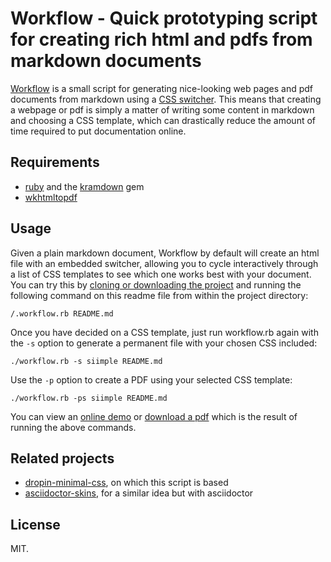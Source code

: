 # Workflow - Quick prototyping script for creating rich html and pdfs from markdown documents

[Workflow](https://github.com/dohliam/workflow) is a small script for generating nice-looking web pages and pdf documents from markdown using a [CSS switcher](https://github.com/dohliam/dropin-minimal-css). This means that creating a webpage or pdf is simply a matter of writing some content in markdown and choosing a CSS template, which can drastically reduce the amount of time required to put documentation online.

## Requirements

* [ruby](https://www.ruby-lang.org/en/) and the [kramdown](https://github.com/gettalong/kramdown) gem
* [wkhtmltopdf](https://github.com/wkhtmltopdf/wkhtmltopdf)

## Usage

Given a plain markdown document, Workflow by default will create an html file with an embedded switcher, allowing you to cycle interactively through a list of CSS templates to see which one works best with your document. You can try this by [cloning or downloading the project](https://github.com/dohliam/workflow) and running the following command on this readme file from within the project directory:

    /.workflow.rb README.md

Once you have decided on a CSS template, just run workflow.rb again with the `-s` option to generate a permanent file with your chosen CSS included:

    ./workflow.rb -s siimple README.md

Use the `-p` option to create a PDF using your selected CSS template:

    ./workflow.rb -ps siimple README.md

You can view an [online demo](https://dohliam.github.io/workflow) or [download a pdf](https://dohliam.github.io/workflow/workflow.pdf) which is the result of running the above commands.

## Related projects

* [dropin-minimal-css](https://github.com/dohliam/dropin-minimal-css), on which this script is based
* [asciidoctor-skins](https://github.com/darshandsoni/asciidoctor-skins), for a similar idea but with asciidoctor

## License

MIT.
